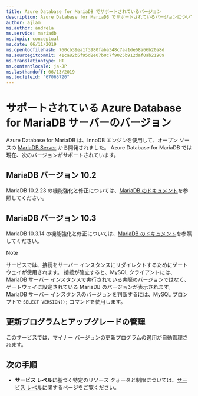 ```yaml
---
title: Azure Database for MariaDB でサポートされているバージョン
description: Azure Database for MariaDB でサポートされているバージョンについて説明します。
author: ajlam
ms.author: andrela
ms.service: mariadb
ms.topic: conceptual
ms.date: 06/11/2019
ms.openlocfilehash: 760cb39ea1f3980faba348c7aa1de68a66b20a8d
ms.sourcegitcommit: 41ca82b5f95d2e07b0c7f9025b912daf0ab21909
ms.translationtype: HT
ms.contentlocale: ja-JP
ms.lasthandoff: 06/13/2019
ms.locfileid: "67065720"
---
```

# <a name="supported-azure-database-for-mariadb-server-versions"></a>サポートされている Azure Database for MariaDB サーバーのバージョン

Azure Database for MariaDB は、InnoDB エンジンを使用して、オープン ソースの [MariaDB Server](https://downloads.mariadb.org/) から開発されました。 Azure Database for MariaDB では現在、次のバージョンがサポートされています。

## <a name="mariadb-version-102"></a>MariaDB バージョン 10.2

MariaDB 10.2.23 の機能強化と修正については、[MariaDB のドキュメント](https://mariadb.com/kb/en/library/mariadb-10223-release-notes/)を参照してください。

## <a name="mariadb-version-103"></a>MariaDB バージョン 10.3

MariaDB 10.3.14 の機能強化と修正については、[MariaDB のドキュメント](https://mariadb.com/kb/en/library/mariadb-10314-release-notes/)を参照してください。

> [!NOTE]
> サービスでは、接続をサーバー インスタンスにリダイレクトするためにゲートウェイが使用されます。 接続が確立すると、MySQL クライアントには、MariaDB サーバー インスタンスで実行されている実際のバージョンではなく、ゲートウェイに設定されている MariaDB のバージョンが表示されます。 MariaDB サーバー インスタンスのバージョンを判断するには、MySQL プロンプトで `SELECT VERSION();` コマンドを使用します。

## <a name="managing-updates-and-upgrades"></a>更新プログラムとアップグレードの管理

このサービスでは、マイナー バージョンの更新プログラムの適用が自動管理されます。

## <a name="next-steps"></a>次の手順

- **サービス レベル**に基づく特定のリソース クォータと制限については、[サービス レベル](./concepts-pricing-tiers.md)に関するページをご覧ください。
